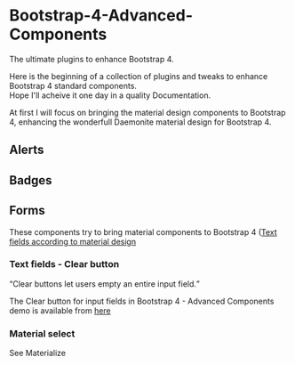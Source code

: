 # Bootstrap-4-Advanced-Components
<p>The ultimate plugins to enhance Bootstrap 4.</p>

<p>Here is the beginning of a collection of plugins and tweaks to enhance Bootstrap 4 standard components.<br>
Hope I'll acheive it one day in a quality Documentation.</p>

<p>At first I will focus on bringing the material design components to Bootstrap 4, enhancing the wonderfull Daemonite material design for Bootstrap 4.</p>


<h2>Alerts</h2>
<h2>Badges</h2>

<h2>Forms</h2>
<p>These components try to bring material components to Bootstrap 4 (<a href="https://material.io/guidelines/components/text-fields.html">Text fields according to material design</a></p>

<h3>Text fields - Clear button</h3>
<q>Clear buttons let users empty an entire input field.</q>
<p>The Clear button for input fields in Bootstrap 4 - Advanced Components demo is available from <a href="https://jsfiddle.net/djibe89/f8ac3vyt/" target="_blank">here</a></p>

<h3>Material select</h3>
<p>See Materialize</p>

